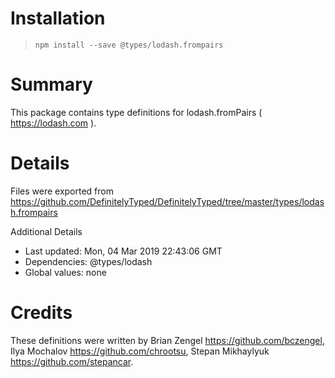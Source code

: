 # Installation
> `npm install --save @types/lodash.frompairs`

# Summary
This package contains type definitions for lodash.fromPairs ( https://lodash.com ).

# Details
Files were exported from https://github.com/DefinitelyTyped/DefinitelyTyped/tree/master/types/lodash.frompairs

Additional Details
 * Last updated: Mon, 04 Mar 2019 22:43:06 GMT
 * Dependencies: @types/lodash
 * Global values: none

# Credits
These definitions were written by Brian Zengel <https://github.com/bczengel>, Ilya Mochalov <https://github.com/chrootsu>, Stepan Mikhaylyuk <https://github.com/stepancar>.

